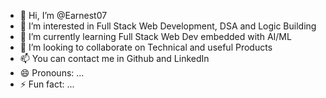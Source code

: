 - 👋 Hi, I’m @Earnest07
- 👀 I’m interested in Full Stack Web Development, DSA and Logic Building
- 🌱 I’m currently learning Full Stack Web Dev embedded with AI/ML
- 💞️ I’m looking to collaborate on Technical and useful Products
- 📫 You can contact me in Github and LinkedIn
- 😄 Pronouns: ...
- ⚡ Fun fact: ...

<!---
Earnest07/Earnest07 is a ✨ special ✨ repository because its `README.md` (this file) appears on your GitHub profile.
You can click the Preview link to take a look at your changes.
--->
